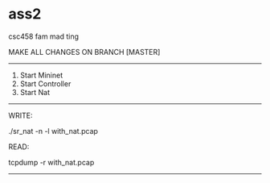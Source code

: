 # ass2
csc458 fam mad ting


MAKE ALL CHANGES ON BRANCH [MASTER]

----------------------------------------------------

1) Start Mininet
2) Start Controller
3) Start Nat

----------------------------------------------------

WRITE:

./sr_nat -n -l with_nat.pcap

READ:

tcpdump -r with_nat.pcap

----------------------------------------------------
